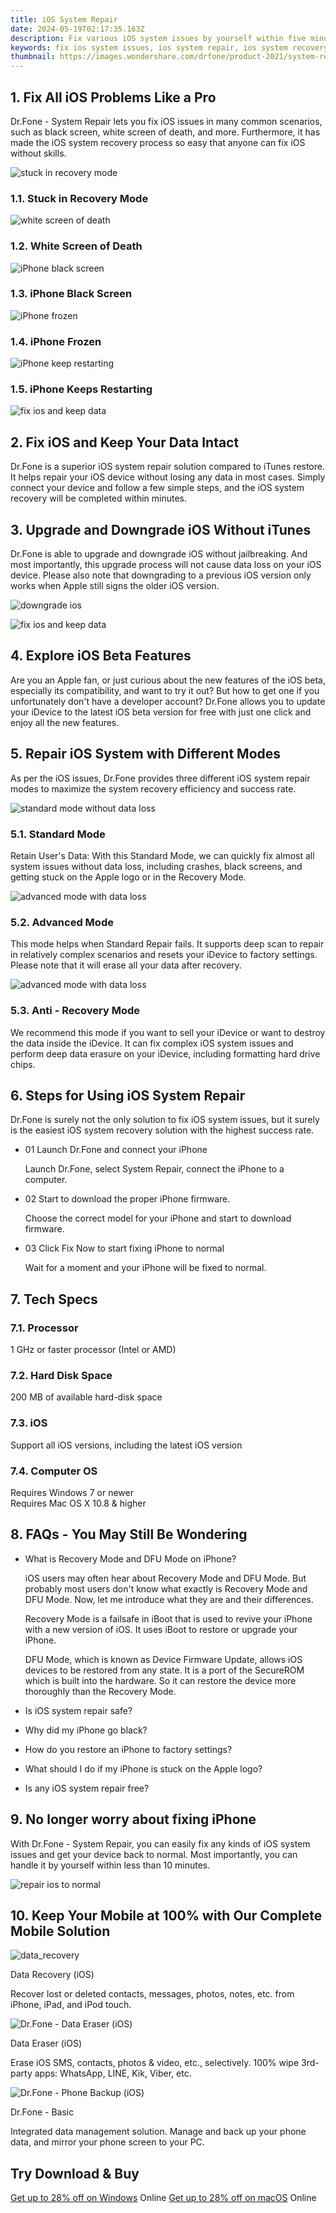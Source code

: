 ```yaml
---
title: iOS System Repair
date: 2024-05-19T02:17:35.163Z
description: Fix various iOS system issues by yourself within five minutes, such as being stuck at the Apple logo, recovery mode looping, etc.
keywords: fix ios system issues, ios system repair, ios system recovery, ios system repair tool
thumbnail: https://images.wondershare.com/drfone/product-2021/system-repair/ios-system-repair-banner.png
---
```


## 1. Fix All iOS Problems Like a Pro

Dr.Fone - System Repair lets you fix iOS issues in many common scenarios, such as black screen, white screen of death, and more. Furthermore, it has made the iOS system recovery process so easy that anyone can fix iOS without skills.


![stuck in recovery mode](https://images.wondershare.com/drfone/product-2021/system-repair/problems-img1.png)

### 1.1. Stuck in Recovery Mode

![white screen of death](https://images.wondershare.com/drfone/product-2021/system-repair/problems-img2.png)

### 1.2. White Screen of Death

![iPhone black screen](https://images.wondershare.com/drfone/product-2021/system-repair/problems-img3.png)

### 1.3. iPhone Black Screen

![iPhone frozen](https://images.wondershare.com/drfone/product-2021/system-repair/problems-img4.png)

### 1.4. iPhone Frozen

![iPhone keep restarting](https://images.wondershare.com/drfone/product-2021/system-repair/problems-img5.png)

### 1.5. iPhone Keeps Restarting

![fix ios and keep data](https://images.wondershare.com/drfone/product-2021/system-repair/system-repair-img1.png)

## 2. Fix iOS and Keep Your Data Intact

Dr.Fone is a superior iOS system repair solution compared to iTunes restore. It helps repair your iOS device without losing any data in most cases. Simply connect your device and follow a few simple steps, and the iOS system recovery will be completed within minutes.

## 3. Upgrade and Downgrade iOS Without iTunes

Dr.Fone is able to upgrade and downgrade iOS without jailbreaking. And most importantly, this upgrade process will not cause data loss on your iOS device. Please also note that downgrading to a previous iOS version only works when Apple still signs the older iOS version.

![downgrade ios](https://images.wondershare.com/drfone/product-2021/system-repair/downgrade-ios.png)

![fix ios and keep data](https://images.wondershare.com/drfone/product-2021/system-repair/beta-feature.png)

## 4. Explore iOS Beta Features

Are you an Apple fan, or just curious about the new features of the iOS beta, especially its compatibility, and want to try it out? But how to get one if you unfortunately don't have a developer account? Dr.Fone allows you to update your iDevice to the latest iOS beta version for free with just one click and enjoy all the new features.

## 5. Repair iOS System with Different Modes

As per the iOS issues, Dr.Fone provides three different iOS system repair modes to maximize the system recovery efficiency and success rate.

![standard mode without data loss](https://images.wondershare.com/drfone/product-2021/system-repair/standard-mode.png)

### 5.1. Standard Mode

Retain User's Data: With this Standard Mode, we can quickly fix almost all system issues without data loss, including crashes, black screens, and getting stuck on the Apple logo or in the Recovery Mode.

![advanced mode with data loss](https://images.wondershare.com/drfone/product-2021/system-repair/advanced-mode.png)

### 5.2. Advanced Mode

This mode helps when Standard Repair fails. It supports deep scan to repair in relatively complex scenarios and resets your iDevice to factory settings. Please note that it will erase all your data after recovery.

![advanced mode with data loss](https://images.wondershare.com/drfone/product-2021/system-repair/recovery-mode.png)

### 5.3. Anti - Recovery Mode

We recommend this mode if you want to sell your iDevice or want to destroy the data inside the iDevice. It can fix complex iOS system issues and perform deep data erasure on your iDevice, including formatting hard drive chips.

## 6. Steps for Using iOS System Repair

Dr.Fone is surely not the only solution to fix iOS system issues, but it surely is the easiest iOS system recovery solution with the highest success rate.

- 01 Launch Dr.Fone and connect your iPhone

    Launch Dr.Fone, select System Repair, connect the iPhone to a computer.

- 02 Start to download the proper iPhone firmware.

    Choose the correct model for your iPhone and start to download firmware.

- 03 Click Fix Now to start fixing iPhone to normal

    Wait for a moment and your iPhone will be fixed to normal.

## 7. Tech Specs

### 7.1. Processor

1 GHz or faster processor (Intel or AMD)

### 7.2. Hard Disk Space

200 MB of available hard-disk space

### 7.3. iOS

Support all iOS versions, including the latest iOS version

### 7.4. Computer OS

Requires Windows 7 or newer  
Requires Mac OS X 10.8 & higher

## 8. FAQs - You May Still Be Wondering

- What is Recovery Mode and DFU Mode on iPhone?

    iOS users may often hear about Recovery Mode and DFU Mode. But probably most users don't know what exactly is Recovery Mode and DFU Mode. Now, let me introduce what they are and their differences.

    Recovery Mode is a failsafe in iBoot that is used to revive your iPhone with a new version of iOS. It uses iBoot to restore or upgrade your iPhone.

    DFU Mode, which is known as Device Firmware Update, allows iOS devices to be restored from any state. It is a port of the SecureROM which is built into the hardware. So it can restore the device more thoroughly than the Recovery Mode.

- Is iOS system repair safe?

- Why did my iPhone go black?

- How do you restore an iPhone to factory settings?

- What should I do if my iPhone is stuck on the Apple logo?

- Is any iOS system repair free?

## 9. No longer worry about fixing iPhone

With Dr.Fone - System Repair, you can easily fix any kinds of iOS system issues and get your device back to normal. Most importantly, you can handle it by yourself within less than 10 minutes.

![repair ios to normal](https://images.wondershare.com/drfone/product-2021/system-repair/system-repair-img3.png)

## 10. Keep Your Mobile at 100% with Our Complete Mobile Solution

![data_recovery](https://images.wondershare.com/drfone/product-2021/password/img_data_recovery.svg)

Data Recovery (iOS)

Recover lost or deleted contacts, messages, photos, notes, etc. from iPhone, iPad, and iPod touch.

![Dr.Fone - Data Eraser (iOS)](https://images.wondershare.com/drfone/product-2021/password/img_phone_manager.svg)

Data Eraser (iOS)

Erase iOS SMS, contacts, photos & video, etc., selectively. 100% wipe 3rd-party apps: WhatsApp, LINE, Kik, Viber, etc.

![Dr.Fone - Phone Backup (iOS)](https://images.wondershare.com/drfone/product-2021/password/img_phone_backup.svg)

Dr.Fone - Basic

Integrated data management solution. Manage and back up your phone data, and mirror your phone screen to your PC.

## Try Download & Buy

[Get up to 28% off on Windows](https://secure.2checkout.com/order/cart.php?PRODS=4719746&QTY=1&AFFILIATE=108875&CART=1) Online
[Get up to 28% off on macOS](https://secure.2checkout.com/order/cart.php?PRODS=4719760&QTY=1&AFFILIATE=108875&CART=1) Online



<ins class="adsbygoogle"
    style="display:block"
    data-ad-format="autorelaxed"
    data-ad-client="ca-pub-7571918770474297"
    data-ad-slot="1223367746"></ins>


